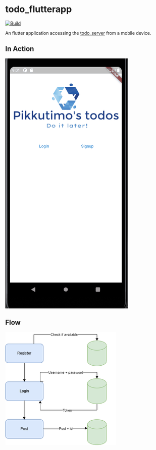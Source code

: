 # todo_flutterapp

[![Build](https://github.com/pikkutimo/todo_flutterapp/actions/workflows/build.yml/badge.svg?branch=main)](https://github.com/pikkutimo/todo_flutterapp/actions/workflows/build.yml)

An flutter application accessing the [todo_server](https://github.com/pikkutimo/Todo_Fullstack_Server) from a mobile device.

## In Action

![Gif of the application](/media/todo.gif)

## Flow

![Alt text](/media/Flutter_todo_flow.png)

